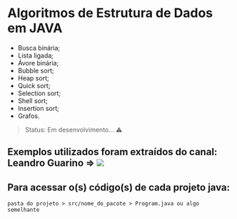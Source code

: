 # Algoritmos de Estrutura de Dados em JAVA

+ Busca binária;
+ Lista ligada;
+ Ávore binária;
+ Bubble sort;
+ Heap sort;
+ Quick sort;
+ Selection sort;
+ Shell sort;
+ Insertion sort;
+ Grafos.

> Status: Em desenvolvimento... ⚠️

## Exemplos utilizados foram extraídos do canal: Leandro Guarino => <a href="https://www.youtube.com/channel/UC7Q_uLJ5hpA3NzlP7I4dGqQ" target="_blank"><img src="https://img.shields.io/badge/YouTube-FF0000?style=for-the-badge&logo=youtube&logoColor=white" target="_blank"></a>

## Para acessar o(s) código(s) de cada projeto java: 

```pasta do projeto > src/nome_do_pacote > Program.java ou algo semelhante```
